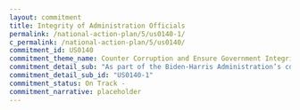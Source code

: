 ```yaml
---
layout: commitment
title: Integrity of Administration Officials
permalink: /national-action-plan/5/us0140-1/
c_permalink: /national-action-plan/5/us0140/
commitment_id: US0140
commitment_theme_name: Counter Corruption and Ensure Government Integrity and Accountability to the Public
commitment_detail_sub: "As part of the Biden-Harris Administration’s commitment to public transparency, we will continue to provide public financial disclosure forms, ethics pledge waivers, White House visitor logs, and the President and Vice President’s tax returns on an ongoing basis online"
commitment_detail_sub_id: "US0140-1"
commitment_status: On Track -
commitment_narrative: placeholder
---
```


